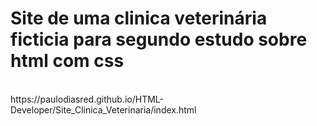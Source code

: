 <h1>Site de uma clinica veterinária ficticia para segundo estudo sobre html com css</h1>
<br>
https://paulodiasred.github.io/HTML-Developer/Site_Clinica_Veterinaria/index.html
